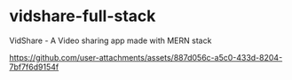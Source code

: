 # vidshare-full-stack
VidShare - A Video sharing app made with MERN stack


https://github.com/user-attachments/assets/887d056c-a5c0-433d-8204-7bf7f6d9154f

